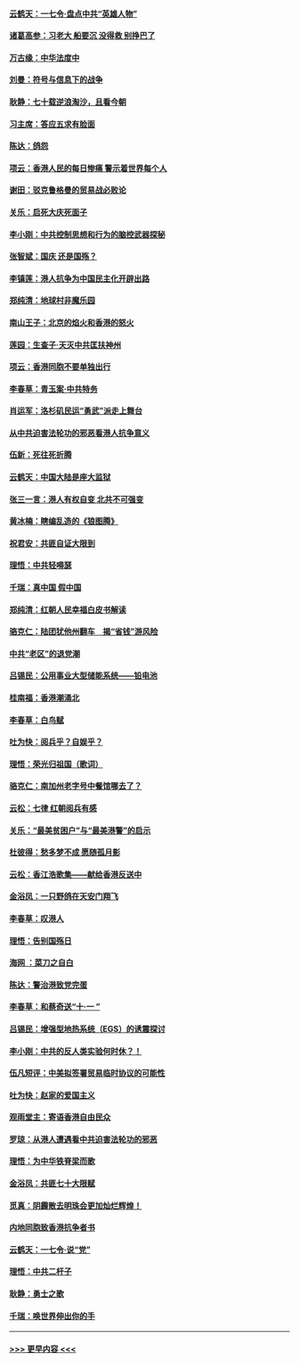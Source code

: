#### [云鹤天：一七令‧盘点中共“英雄人物”](../pages/nsc993/n11567091.md?t=10040722) 
#### [诸葛高参：习老大 船要沉 没得救 别挣巴了](../pages/nsc993/n11566976.md?t=10040722) 
#### [万古缘：中华法度中](../pages/nsc993/n11566726.md?t=10040722) 
#### [刘曼：符号与信息下的战争](../pages/nsc993/n11564655.md?t=10040722) 
#### [耿静：七十载逆浪淘沙，且看今朝](../pages/nsc993/n11564520.md?t=10040722) 
#### [习主席：答应五求有脸面](../pages/nsc993/n11563953.md?t=10040722) 
#### [陈达：鸽怨](../pages/nsc993/n11561879.md?t=10040722) 
#### [项云：香港人民的每日惨痛  警示着世界每个人](../pages/nsc993/n11559273.md?t=10040722) 
#### [谢田：驳克鲁格曼的贸易战必败论](../pages/nsc993/n11555840.md?t=10040722) 
#### [关乐：启死大庆死面子](../pages/nsc993/n11556823.md?t=10040722) 
#### [李小刚：中共控制思想和行为的脑控武器探秘](../pages/nsc993/n11556776.md?t=10040722) 
#### [张智斌：国庆  还是国殇？](../pages/nsc993/n11556617.md?t=10040722) 
#### [李镇莲：港人抗争为中国民主化开辟出路](../pages/nsc993/n11556570.md?t=10040722) 
#### [郑纯清：地球村非魔乐园](../pages/nsc993/n11555415.md?t=10040722) 
#### [南山王子：北京的焰火和香港的怒火](../pages/nsc993/n11555318.md?t=10040722) 
#### [莲园：生查子·天灭中共匡扶神州](../pages/nsc993/n11555302.md?t=10040722) 
#### [项云：香港同胞不要单独出行](../pages/nsc993/n11555276.md?t=10040722) 
#### [李春草：青玉案‧中共特务](../pages/nsc993/n11552356.md?t=10040722) 
#### [肖运军：洛杉矶民运“勇武”派走上舞台](../pages/nsc993/n11551595.md?t=10040722) 
#### [从中共迫害法轮功的邪恶看港人抗争意义](../pages/nsc993/n11540858.md?t=10040722) 
#### [伍新：死往死折腾](../pages/nsc993/n11550174.md?t=10040722) 
#### [云鹤天：中国大陆是座大监狱](../pages/nsc993/n11550155.md?t=10040722) 
#### [张三一言：港人有权自变 北共不可强变](../pages/nsc993/n11550132.md?t=10040722) 
#### [黄冰楠：瞎编乱造的《狼图腾》](../pages/nsc993/n11550082.md?t=10040722) 
#### [祝君安：共匪自证大限到](../pages/nsc993/n11550041.md?t=10040722) 
#### [理悟：中共轻嘚瑟](../pages/nsc993/n11547978.md?t=10040722) 
#### [千瑞：真中国 假中国](../pages/nsc993/n11547865.md?t=10040722) 
#### [郑纯清：红朝人民幸福白皮书解读](../pages/nsc993/n11547499.md?t=10040722) 
#### [骆克仁：陆团犹他州翻车　揭“省钱”游风险](../pages/nsc993/n11546977.md?t=10040722) 
#### [中共“老区”的退党潮](../pages/nsc993/n11545995.md?t=10040722) 
#### [吕锡民：公用事业大型储能系统——铅电池](../pages/nsc993/n11545701.md?t=10040722) 
#### [桂南福：香港潮涌北](../pages/nsc993/n11545682.md?t=10040722) 
#### [李春草：白鸟赋](../pages/nsc993/n11545663.md?t=10040722) 
#### [吐为快：阅兵乎？自娱乎？](../pages/nsc993/n11545625.md?t=10040722) 
#### [理悟：荣光归祖国（歌词）](../pages/nsc993/n11545616.md?t=10040722) 
#### [骆克仁：南加州老字号中餐馆哪去了？](../pages/nsc993/n11545120.md?t=10040722) 
#### [云松：七律 红朝阅兵有感](../pages/nsc993/n11542394.md?t=10040722) 
#### [关乐：“最美贫困户”与“最美港警”的启示](../pages/nsc993/n11542252.md?t=10040722) 
#### [杜彼得：愁多梦不成 愿随孤月影](../pages/nsc993/n11540296.md?t=10040722) 
#### [云松：香江浩歌集——献给香港反送中](../pages/nsc993/n11540149.md?t=10040722) 
#### [金浴凤：一只野鸽在天安门翔飞](../pages/nsc993/n11540280.md?t=10040722) 
#### [李春草：叹港人](../pages/nsc993/n11540119.md?t=10040722) 
#### [理悟：告别国殇日](../pages/nsc993/n11539610.md?t=10040722) 
#### [海网 ：菜刀之自白](../pages/nsc993/n11539597.md?t=10040722) 
#### [陈达：警治港致党完蛋](../pages/nsc993/n11538127.md?t=10040722) 
#### [李春草：和蔡奇送“十·一 ”](../pages/nsc993/n11537810.md?t=10040722) 
#### [吕锡民：增强型地热系统（EGS）的诱震探讨](../pages/nsc993/n11537765.md?t=10040722) 
#### [李小刚：中共的反人类实验何时休？！](../pages/nsc993/n11537669.md?t=10040722) 
#### [伍凡短评：中美拟签署贸易临时协议的可能性](../pages/nsc993/n11536773.md?t=10040722) 
#### [吐为快：赵家的爱国主义](../pages/nsc993/n11536750.md?t=10040722) 
#### [观雨堂主：寄语香港自由民众](../pages/nsc993/n11536735.md?t=10040722) 
#### [罗琼：从港人遭遇看中共迫害法轮功的邪恶](../pages/nsc993/n11507862.md?t=10040722) 
#### [理悟：为中华铁脊梁而歌](../pages/nsc993/n11534458.md?t=10040722) 
#### [金浴凤：共匪七十大限赋](../pages/nsc993/n11534434.md?t=10040722) 
#### [觅真：阴霾散去明珠会更加灿烂辉煌！](../pages/nsc993/n11531858.md?t=10040722) 
#### [内地同胞致香港抗争者书](../pages/nsc993/n11531645.md?t=10040722) 
#### [云鹤天：一七令‧说“党”](../pages/nsc993/n11529099.md?t=10040722) 
#### [理悟：中共二杆子](../pages/nsc993/n11529046.md?t=10040722) 
#### [耿静：勇士之歌](../pages/nsc993/n11527562.md?t=10040722) 
#### [千瑞：唤世界伸出你的手](../pages/nsc993/n11526942.md?t=10040722) 

----
#### [ >>> 更早内容 <<< ](../indexes/nsc993-earlier.md)
